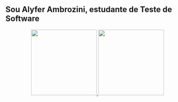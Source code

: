 ## Sou Alyfer Ambrozini, estudante de Teste de Software
<div align="center">
  <a href="https://github.com/alyfer-ambrozini">
  <img height="180em" src="https://github-readme-stats.vercel.app/api?username=alyfer-ambrozini&show_icons=true&theme=dracula&include_all_commits=true&count_private=true"/>
  <img height="180em" src="https://github-readme-stats.vercel.app/api/top-langs/?username=alyfer-ambrozini&layout=compact&langs_count=7&theme=dracula"/>
</div>
